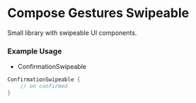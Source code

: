 # Compose Gestures Swipeable

Small library with swipeable UI components.

### Example Usage

- ConfirmationSwipeable

```kotlin
ConfirmationSwipeable {
    // on confirmed
}
```
